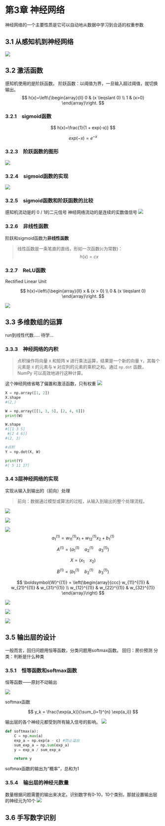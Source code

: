 # 第3章 神经网络
神经网络的一个主要性质是它可以自动地从数据中学习到合适的权重参数

## 3.1 从感知机到神经网络
![](images/Pasted%20image%2020240621150342.png)


## 3.2 激活函数
感知机使用的是阶跃函数。
阶跃函数：以阈值为界，一旦输入超过阈值，就切换输出。 
$$
h(x)=\left\{\begin{array}{ll}
0 & (x \leqslant 0) \\
1 & (x>0)
\end{array}\right.
$$

### 3.2.1　sigmoid函数
$$
h(x)=\frac{1}{1 + exp(-x)} 
$$

$$
exp(-x) = e^{-x}
$$


### 3.2.3　阶跃函数的图形
![](images/Pasted%20image%2020240621151051.png)

### 3.2.4　sigmoid函数的实现
![](images/Pasted%20image%2020240621151725.png)

### 3.2.5　sigmoid函数和阶跃函数的比较
感知机流动是的 0 / 1的二元信号
神经网络流动的是连续的实数值信号
![](images/Pasted%20image%2020240621151244.png)

### 3.2.6　非线性函数
阶跃和sigmoid函数为**非线性函数**
> 线性函数是一条笔直的直线，形如一次函数(c为常数)：
> $$
> h(x) = cx 
> $$

### 3.2.7　ReLU函数
Rectified Linear Unit

$$
h(x)=\left\{\begin{array}{ll}
x & (x > 0) \\
0 & (x \leqslant 0)
\end{array}\right.
$$

![](images/Pasted%20image%2020240621152444.png)

## 3.3 多维数组的运算
run到线性代数.....
待学...

### 3.3.3　神经网络的内积
> 点积操作将向量 `X` 和矩阵 `W` 进行乘法运算，结果是一个新的向量 `Y`，其每个元素是 `X` 的元素与 `W` 对应列的元素的乘积之和。通过 `np.dot` 函数，NumPy 可以高效地进行这种计算。

这个神经网络省略了偏置和激活函数，只有权重
![](images/Pasted%20image%2020240621153508.png)

```python
X = np.array([1, 2])
X.shape
#(2,)

W = np.array([[1, 3, 5], [2, 4, 6]])
print(W)

W.shape
#[[1 3 5]
 #[2 4 6]]
#(2, 3)

#点积
Y = np.dot(X, W)

print(Y)
#[ 5 11 17]
```

### 3.4 3层神经网络的实现
实现从输入到输出的（前向）处理

> 前向：数据通过模型或算法的过程，从输入到输出的整个处理流程。


![](images/Pasted%20image%2020240621153932.png)

![](images/Pasted%20image%2020240623103703.png)

![](images/Pasted%20image%2020240623103726.png)
$$
a_{1}^{(1)}=w_{11}^{(1)} x_{1}+w_{12}^{(1)} x_{2}+b_{1}^{(1)}
$$

$$
A^{(1)} = (a_{1}^{(1)} \quad a_{2}^{(1)} \quad a_{3}^{(1)})
$$

$$
X = (x_{1} \quad x_{2})
$$

$$
B^{(1)} = (b_{1}^{(1)} \quad b_{2}^{(1)} \quad b_{3}^{(1)})
$$

$$
\boldsymbol{W}^{(1)} = \left(\begin{array}{ccc}
w_{11}^{(1)} & w_{21}^{(1)} & w_{31}^{(1)} \\
w_{12}^{(1)} & w_{22}^{(1)} & w_{32}^{(1)}
\end{array}\right)
$$

![](images/Pasted%20image%2020240623110809.png)

![](images/Pasted%20image%2020240623110817.png)

![](images/Pasted%20image%2020240623110826.png)

## 3.5 输出层的设计
一般而言，回归问题用恒等函数，分类问题用softmax函数。
回归：房价预测
分类：判断是什么种类

### 3.5.1　恒等函数和softmax函数
恒等函数——原封不动输出

![](images/Pasted%20image%2020240623111554.png)


softmax函数

$$ y_k = \frac{\exp(a_k)}{\sum_{i=1}^{n} \exp(a_i)} $$

输出层的各个神经元都受到所有输入信号的影响。
![](images/Pasted%20image%2020240623111807.png)

```python
def softmax(a):
	C = np.max(a)
    exp_a = np.exp(a - c) #防止溢出
    sum_exp_a = np.sum(exp_a)
    y = exp_a / sum_exp_a

    return y
```

softmax函数的输出为“概率”，总和为1

### 3.5.4　输出层的神经元数量
数量根据问题需要的输出来决定。识别数字有0-10，10个类别，那就设置输出层的神经元为10个
![](images/Pasted%20image%2020240623112807.png)

## 3.6 手写数字识别
